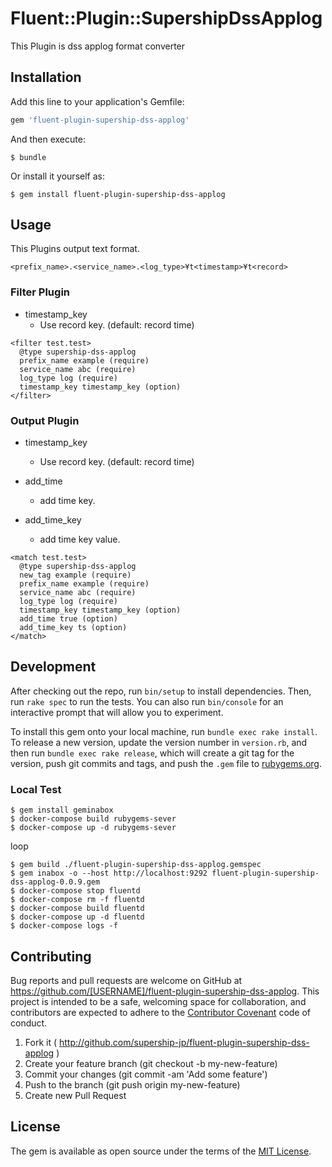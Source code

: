 # Fluent::Plugin::SupershipDssApplog

This Plugin is dss applog format converter

## Installation

Add this line to your application's Gemfile:

```ruby
gem 'fluent-plugin-supership-dss-applog'
```

And then execute:

    $ bundle

Or install it yourself as:

    $ gem install fluent-plugin-supership-dss-applog

## Usage

This Plugins output text format.

```
<prefix_name>.<service_name>.<log_type>¥t<timestamp>¥t<record>
```

### Filter Plugin

- timestamp_key
  - Use record key. (default: record time)

```
<filter test.test>
  @type supership-dss-applog
  prefix_name example (require)
  service_name abc (require)
  log_type log (require)
  timestamp_key timestamp_key (option)
</filter>
```

### Output Plugin

- timestamp_key
  - Use record key. (default: record time)

- add_time
  - add time key.

- add_time_key
  - add time key value.

```
<match test.test>
  @type supership-dss-applog
  new_tag example (require)
  prefix_name example (require)
  service_name abc (require)
  log_type log (require)
  timestamp_key timestamp_key (option)
  add_time true (option)
  add_time_key ts (option)
</match>
```


## Development

After checking out the repo, run `bin/setup` to install dependencies. Then, run `rake spec` to run the tests. You can also run `bin/console` for an interactive prompt that will allow you to experiment.

To install this gem onto your local machine, run `bundle exec rake install`. To release a new version, update the version number in `version.rb`, and then run `bundle exec rake release`, which will create a git tag for the version, push git commits and tags, and push the `.gem` file to [rubygems.org](https://rubygems.org).

### Local Test

```
$ gem install geminabox
$ docker-compose build rubygems-sever
$ docker-compose up -d rubygems-sever
```

loop

```
$ gem build ./fluent-plugin-supership-dss-applog.gemspec
$ gem inabox -o --host http://localhost:9292 fluent-plugin-supership-dss-applog-0.0.9.gem
$ docker-compose stop fluentd
$ docker-compose rm -f fluentd
$ docker-compose build fluentd
$ docker-compose up -d fluentd
$ docker-compose logs -f
```


## Contributing

Bug reports and pull requests are welcome on GitHub at https://github.com/[USERNAME]/fluent-plugin-supership-dss-applog. This project is intended to be a safe, welcoming space for collaboration, and contributors are expected to adhere to the [Contributor Covenant](http://contributor-covenant.org) code of conduct.

1. Fork it ( http://github.com/supership-jp/fluent-plugin-supership-dss-applog )
2. Create your feature branch (git checkout -b my-new-feature)
3. Commit your changes (git commit -am 'Add some feature')
4. Push to the branch (git push origin my-new-feature)
5. Create new Pull Request


## License

The gem is available as open source under the terms of the [MIT License](http://opensource.org/licenses/MIT).

